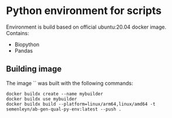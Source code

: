 # Python environment for scripts

Environment is build based on official ubuntu:20.04 docker image.
Contains:

- Biopython
- Pandas

## Building image

The image `` was built with the following commands:

```
docker buildx create --name mybuilder
docker buildx use mybuilder
docker buildx build --platform=linux/arm64,linux/amd64 -t semenleyn/ab-gen-qual-py-env:latest --push .
```